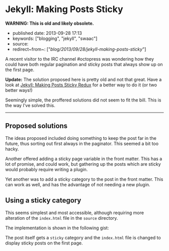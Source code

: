 Jekyll: Making Posts Sticky
===========================

**WARNING: This is old and likely obsolete.**

-   published date: 2013-09-28 17:13
-   keywords: \[\"blogging\", \"jekyll\", \"swaac\"\]
-   source:
-   redirect~from~: \[\"*blog/2013/09/28/jekyll-making-posts-sticky*\"\]

A recent visitor to the IRC channel \#octopress was wondering how they could have both regular pagination and sticky posts that always show up on the first page.

**Update:** The solution proposed here is pretty old and not that great. Have a look at [Jekyll: Making Posts Sticky Redux](%7B%%20link%20_posts/2017-09-04-jekyll-making-posts-sticky-redux.markdown%20%%7D) for a better way to do it (or two better ways!)

Seemingly simple, the proffered solutions did not seem to fit the bill. This is the way I\'ve solved this.

------------------------------------------------------------------------

Proposed solutions
------------------

The ideas proposed included doing something to keep the post far in the future, thus sorting out first always in the paginator. This seemed a bit too hacky.

Another offered adding a sticky page variable in the front matter. This has a lot of promise, and could work, but gathering up the posts which are sticky would probably require writing a plugin.

Yet another was to add a sticky category to the post in the front matter. This can work as well, and has the advantage of not needing a new plugin.

Using a sticky category
-----------------------

This seems simplest and most accessible, although requiring more alteration of the `index.html` file in the `source` directory.

The implementation is shown in the following gist:

<script src="https://gist.github.com/tamouse/a160be1cb467f611c9ba.js"></script>

The post itself gets a `sticky` category and the `index.html` file is changed to display sticky posts on the first page.

